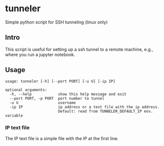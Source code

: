 # tunneler
Simple python script for SSH tunneling (linux only)

## Intro

This script is useful for setting up a ssh tunnel to a remote machine, e.g., where you run a jupyter notebook.

## Usage

```
usage: tunneler [-h] [--port PORT] [-u U] [-ip IP]

optional arguments:
  -h, --help            show this help message and exit
  --port PORT, -p PORT  port number to tunnel
  -u U                  username
  -ip IP                ip address or a text file with the ip address.
                        Default: read from TUNNELER_DEFAULT_IP env. variable
```

### IP text file

The IP text file is a simple file with the IP at the first line.
